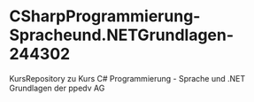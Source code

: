 # CSharpProgrammierung-Spracheund.NETGrundlagen-244302
KursRepository zu Kurs C# Programmierung - Sprache und .NET Grundlagen der ppedv AG
